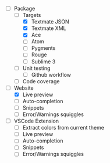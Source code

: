 -   [ ] Package
    -   [ ] Targets
        -   [x] Textmate JSON
        -   [x] Textmate XML
        -   [x] Ace
        -   [ ] Atom
        -   [ ] Pygments
        -   [ ] Rouge
        -   [ ] Sublime 3
    -   [ ] Unit testing
        -   [ ] Github workflow
    -   [ ] Code coverage
-   [ ] Website
    -   [x] Live preview
    -   [ ] Auto-completion
    -   [ ] Snippets
    -   [ ] Error/Warnings squiggles
-   [ ] VSCode Extension
    -   [ ] Extract colors from current theme
    -   [ ] Live preview
    -   [ ] Auto-completion
    -   [ ] Snippets
    -   [ ] Error/Warnings squiggles
